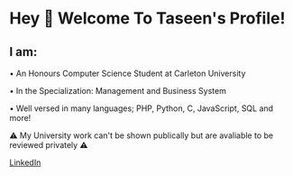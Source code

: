 # Hey 👋 Welcome To Taseen's Profile!

## I am:
  • An Honours Computer Science Student at Carleton University

  • In the Specialization: Management and Business System

  • Well versed in many languages; PHP, Python, C, JavaScript, SQL and more!
  
⚠️ My University work can't be shown publically but are avaliable to be reviewed privately ⚠️

[LinkedIn](https://www.linkedin.com/in/taseen-waseq-606b04208/) 
